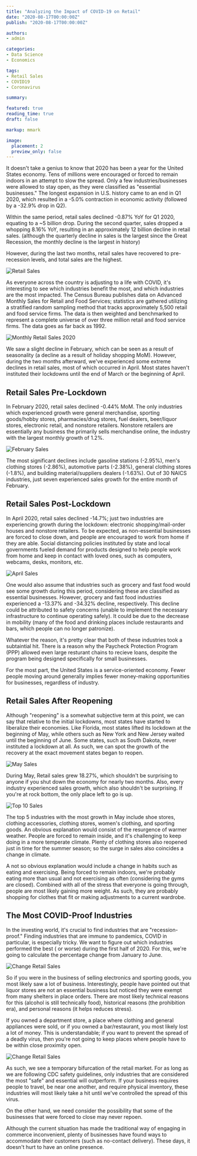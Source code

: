 ```yaml
---
title: "Analyzing the Impact of COVID-19 on Retail"
date: "2020-08-17T00:00:00Z"
publish: "2020-08-17T00:00:00Z"

authors:
- admin

categories:
- Data Science
- Economics

tags:
- Retail Sales
- COVID19
- Coronavirus

summary: 

featured: true
reading_time: true
draft: false

markup: mmark

image:
  placement: 2
  preview_only: false
---
```


It doesn't take a genius to know that 2020 has been a year for the United States economy. Tens of millions were encouraged or forced to remain indoors in an attempt to slow the spread. Only a few industries/businesses were allowed to stay open, as they were classified as "essential businesses." The longest expansion in U.S. history came to an end in Q1 2020, which resulted in a -5.0% contraction in economic activity (followed by a -32.9% drop in Q2).

Within the same period, retail sales declined -0.87% YoY for Q1 2020, equating to a ~5 billion drop. During the second quarter, sales dropped a whopping 8.16% YoY, resulting in an approximately 12 billion decline in retail sales. (although the quarterly decline in sales is the largest since the Great Recession, the monthly decline is the largest in history)

However, during the last two months, retail sales have recovered to pre-recession levels, and total sales are the highest.

![Retail Sales](retailsales2020.png)

As everyone across the country is adjusting to a life with COVID, it's interesting to see which industries benefit the most, and which industries are the most impacted. The Census Bureau publishes data on Advanced Monthly Sales for Retail and Food Services; statistics are gathered utilizing a stratified random sampling method that tracks approximately 5,500 retail and food service firms. The data is then weighted and benchmarked to represent a complete universe of over three million retail and food service firms. The data goes as far back as 1992.

![Monthly Retail Sales 2020](monthly_retail_sales_2020.png)

We saw a slight decline in February, which can be seen as a result of seasonality (a decline as a result of holiday shopping MoM). However, during the two months afterward, we've experienced some extreme declines in retail sales, most of which occurred in April. Most states haven't instituted their lockdowns until the end of March or the beginning of April.

## Retail Sales Pre-Lockdown

In February 2020, retail sales declined -0.44% MoM. The only industries which experienced growth were general merchandise, sporting goods/hobby stores, pharmacies/drug stores, fuel dealers, beer/liquor stores, electronic retail, and nonstore retailers. Nonstore retailers are essentially any business the primarily sells merchandise online, the industry with the largest monthly growth of 1.2%. 

![February Sales](february_2020.png)

The most significant declines include gasoline stations (-2.95%), men's clothing stores (-2.86%), automotive parts (-2.38%), general clothing stores (-1.8%), and building material/suppliers dealers (-1.63%). Out of 30 NAICS industries, just seven experienced sales growth for the entire month of February.

## Retail Sales Post-Lockdown

In April 2020, retail sales declined -14.7%; just two industries are experiencing growth during the lockdown: electronic shopping/mail-order houses and nonstore retailers. To be expected, as non-essential businesses are forced to close down, and people are encouraged to work from home if they are able. Social distancing policies instituted by state and local governments fueled demand for products designed to help people work from home and keep in contact with loved ones, such as computers, webcams, desks, monitors, etc.

![April Sales](april_2020.png)

One would also assume that industries such as grocery and fast food would see some growth during this period, considering these are classified as essential businesses. However, grocery and fast food industries experienced a -13.37% and -34.32% decline, respectively. This decline could be attributed to safety concerns (unable to implement the necessary infrastructure to continue operating safely). It could be due to the decrease in mobility (many of the food and drinking places include restaurants and bars, which people can no longer patronize).

Whatever the reason, it's pretty clear that both of these industries took a subtaintial hit. There is a reason why the Paycheck Protection Program (PPP) allowed even large resturant chains to recieve loans, despite the program being designed specifically for small businesses.

For the most part, the United States is a service-oriented economy. Fewer people moving around generally implies fewer money-making opportunities for businesses, regardless of industry.

## Retail Sales After Reopening

Although "reopening" is a somewhat subjective term at this point, we can say that relative to the initial lockdowns, most states have started to liberalize their economies. Like Florida, most states lifted its lockdown at the beginning of May, while others such as New York and New Jersey waited until the beginning of June. Some states, such as South Dakota, never instituted a lockdown at all. As such, we can spot the growth of the recovery at the exact movement states began to reopen.

![May Sales](may_2020.png)

During May, Retail sales grew 18.27%, which shouldn't be surprising to anyone if you shut down the economy for nearly two months. Also, every industry experienced sales growth, which also shouldn't be surprising. If you're at rock bottom, the only place left to go is up.

![Top 10 Sales](top_sales_may_2020.png)

The top 5 industries with the most growth in May include shoe stores, clothing accessories, clothing stores, women's clothing, and sporting goods. An obvious explanation would consist of the resurgence of warmer weather. People are forced to remain inside, and it's challenging to keep doing in a more temperate climate. Plenty of clothing stores also reopened just in time for the summer season; so the surge in sales also coincides a change in climate.

A not so obvious explanation would include a change in habits such as eating and exercising. Being forced to remain indoors, we're probably eating more than usual and not exercising as often (considering the gyms are closed). Combined with all of the stress that everyone is going through, people are most likely gaining more weight. As such, they are probably shopping for clothes that fit or making adjustments to a current wardrobe.

## The Most COVID-Proof Industries

In the investing world, it's crucial to find industries that are "recession-proof." Finding industries that are immune to pandemics, COVID in particular, is especially tricky. We want to figure out which industries performed the best ( or worse) during the first half of 2020. For this, we're going to calculate the percentage change from January to June.

![Change Retail Sales](percentage_change_retail.png)

So if you were in the business of selling electronics and sporting goods, you most likely saw a lot of business. Interestingly, people have pointed out that liquor stores are not an essential business but noticed they were exempt from many shelters in place orders. There are most likely technical reasons for this (alcohol is still technically food), historical reasons (the prohibition era), and personal reasons (it helps reduces stress).

If you owned a department store, a place where clothing and general appliances were sold, or if you owned a bar/restaurant, you most likely lost a lot of money. This is understandable; if you want to prevent the spread of a deadly virus, then you're not going to keep places where people have to be within close proximity open.

![Change Retail Sales](online_retail.png)

As such, we see a temporary bifurcation of the retail market. For as long as we are following CDC safety guidelines, only industries that are considered the most "safe" and essential will outperform. If your business requires people to travel, be near one another, and require physical inventory, these industries will most likely take a hit until we've controlled the spread of this virus.

On the other hand, we need consider the possibility that some of the businesses that were forced to close may never repoen.

Although the current situation has made the traditional way of engaging in commerce inconvenient, plenty of businesses have found ways to accommodate their customers (such as no-contact delivery). These days, it doesn't hurt to have an online presence. 

